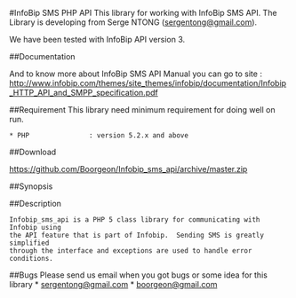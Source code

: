 #InfoBip SMS PHP API
This library for working with InfoBip SMS API. The Library is developing 
from Serge NTONG (sergentong@gmail.com).

We have been tested with InfoBip API version 3.

##Documentation

And to know more about InfoBip SMS API Manual you can go to site : http://www.infobip.com/themes/site_themes/infobip/documentation/Infobip_HTTP_API_and_SMPP_specification.pdf

##Requirement
This library need minimum requirement for doing well on run.
    
    * PHP               : version 5.2.x and above
	
##Download

   https://github.com/Boorgeon/Infobip_sms_api/archive/master.zip

##Synopsis


##Description

    Infobip_sms_api is a PHP 5 class library for communicating with Infobip using
    the API feature that is part of Infobip.  Sending SMS is greatly simplified 
    through the interface and exceptions are used to handle error conditions.


##Bugs
Please send us email when you got bugs or some idea for this library
    * sergentong@gmail.com
    * boorgeon@gmail.com
